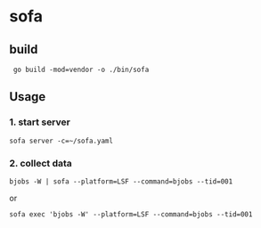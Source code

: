# sofa

## build
```shell script
 go build -mod=vendor -o ./bin/sofa 
```



## Usage


### 1. start server


    sofa server -c=~/sofa.yaml



### 2. collect data


    bjobs -W | sofa --platform=LSF --command=bjobs --tid=001

or

    sofa exec 'bjobs -W' --platform=LSF --command=bjobs --tid=001


